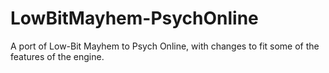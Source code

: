# LowBitMayhem-PsychOnline
A port of Low-Bit Mayhem to Psych Online, with changes to fit some of the features of the engine.
